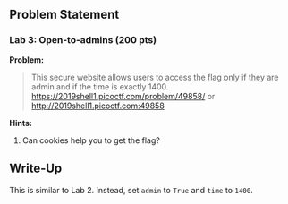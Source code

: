 ## Problem Statement


### Lab 3: Open-to-admins (200 pts)

**Problem:**

>This secure website allows users to access the flag only if they are admin and if the time is exactly 1400.
https://2019shell1.picoctf.com/problem/49858/ or http://2019shell1.picoctf.com:49858

**Hints:**

1. Can cookies help you to get the flag?

## Write-Up


This is similar to Lab 2. Instead, set `admin` to `True` and `time` to `1400`.
